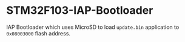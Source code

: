 # STM32F103-IAP-Bootloader

IAP Bootloader which uses MicroSD to load `update.bin` application to `0x08003000` flash address.
